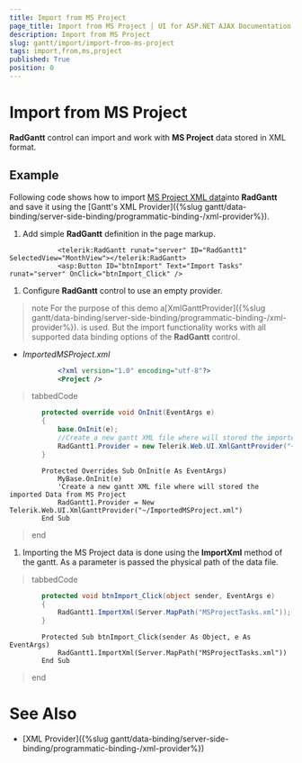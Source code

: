 ```yaml
---
title: Import from MS Project
page_title: Import from MS Project | UI for ASP.NET AJAX Documentation
description: Import from MS Project
slug: gantt/import/import-from-ms-project
tags: import,from,ms,project
published: True
position: 0
---
```


# Import from MS Project



__RadGantt__ control can import and work with __MS Project__ data stored in XML format.

## Example

Following code shows how to import [MS Project XML data](http://msdn.microsoft.com/en-us/library/bb968652(v=office.12).aspx)into __RadGantt__ and save it using the [Gantt's XML Provider]({%slug gantt/data-binding/server-side-binding/programmatic-binding-/xml-provider%}).

1. Add simple __RadGantt__ definition in the page markup.

````ASPNET
	        <telerik:RadGantt runat="server" ID="RadGantt1" SelectedView="MonthView"></telerik:RadGantt>
	        <asp:Button ID="btnImport" Text="Import Tasks" runat="server" OnClick="btnImport_Click" />
````



1. Configure __RadGantt__ control to use an empty provider.

>note For the purpose of this demo a[XmlGanttProvider]({%slug gantt/data-binding/server-side-binding/programmatic-binding-/xml-provider%}). is used. But the import functionality works with all supported data binding options of the __RadGantt__ control.
>


* *ImportedMSProject.xml*

````XML
	        <?xml version="1.0" encoding="utf-8"?>
	        <Project />
````



>tabbedCode

````C#
	    protected override void OnInit(EventArgs e)
	    {
	        base.OnInit(e);
	        //Create a new gantt XML file where will stored the imported Data from MS Project
	        RadGantt1.Provider = new Telerik.Web.UI.XmlGanttProvider("~/ImportedMSProject.xml");
	    }
````
````VB.NET
	    Protected Overrides Sub OnInit(e As EventArgs)
	        MyBase.OnInit(e)
	        'Create a new gantt XML file where will stored the imported Data from MS Project
	        RadGantt1.Provider = New Telerik.Web.UI.XmlGanttProvider("~/ImportedMSProject.xml")
	    End Sub
````
>end

1. Importing the MS Project data is done using the __ImportXml__ method of the gantt. As a parameter is passed the physical path of the data file.

>tabbedCode

````C#
	    protected void btnImport_Click(object sender, EventArgs e)
	    {
	        RadGantt1.ImportXml(Server.MapPath("MSProjectTasks.xml"));
	    }
````
````VB.NET
	    Protected Sub btnImport_Click(sender As Object, e As EventArgs)
	        RadGantt1.ImportXml(Server.MapPath("MSProjectTasks.xml"))
	    End Sub
````
>end

# See Also

 * [XML Provider]({%slug gantt/data-binding/server-side-binding/programmatic-binding-/xml-provider%})
